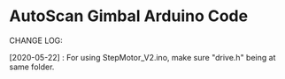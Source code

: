 # AutoScan Gimbal Arduino Code

CHANGE LOG:

[2020-05-22] : For using StepMotor_V2.ino, make sure "drive.h" being at same folder.
